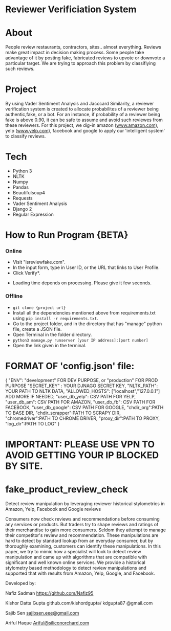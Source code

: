 # Reviewer Verificiation System 

# About 
People review restaurants, contractors, sites.. almost everything. Reviews make great impact in decision making process. Some people take advantage of it by posting fake, fabricated reviews to upvote or downvote a particular target. We are trying to approach this problem by classifiying such reviews.
# Project 
By using Vader Sentiment Analysis and Jacccard Similarity, a reviewer verification system is created to allocate probabilites of a reviewer being authentic,fake, or a bot. For an instance, if probability of a reviewer being fake is above 0.90, it can be safe to assume and avoid such reviewes from these reviewers. For this project, we dig-in amazon (www.amazon.com), yelp (www.yelp.com), facebook and google to apply our 'intelligent system' to classify reviews.
# Tech 
+ Python 3 
+ NLTK 
+ Numpy 
+ Pandas 
+ Beautifulsoup4 
+ Requests 
+ Vader Sentiment Analysis 
+ Django 2
+ Regular Expression 
# How to Run Program {BETA}
### Online ###
- Visit "isreviewfake.com".
- In the input form, type in User ID, or the URL that links to User Profile.
- Click Verify*.
* Loading time depends on processing. Please give it few seconds.
### Offline ###
- `git clone {project url}`
- Install all the dependencies mentioned above from requirements.txt using `pip install -r requirements.txt`.
- Go to the project folder, and in the directory that has "manage" python file, create a JSON file.
- Open Terminal in the folder directory. 
- `python3 manage.py runserver [your IP address]:[port number]`
- Open the link given in the terminal.
# FORMAT OF 'config.json' file:
{
  "ENV": "development" FOR DEV PURPOSE, or "production" FOR PROD PURPOSE
  "SECRET_KEY" : YOUR DJNAGO SECRET KEY,
  "NLTK_PATH": YOUR PATH TO NLTK DATA,
  "ALLOWED_HOSTS": ["localhost","127.0.0.1"] ADD MORE IF NEEDED,
  "user_db_yelp": CSV PATH FOR YELP,
  "user_db_am": CSV PATH FOR AMAZON,
  "user_db_fb": CSV PATH FOR FACEBOOK,
  "user_db_google": CSV PATH FOR GOOGLE,
  "chdir_org":PATH TO BASE DIR,
  "chdir_scrapper":PATH TO SCRAPY DIR,
  "chromedriver":PATH TO CHROME DRIVER,
  "proxy_dir":PATH TO PROXY,
  "log_dir":PATH TO LOG"
}

# IMPORTANT: PLEASE USE VPN TO AVOID GETTING YOUR IP BLOCKED BY SITE.
# fake_product_review_check
Detect review manipulation by leveraging reviewer historical stylometrics in Amazon, Yelp, Facebook and Google reviews

Consumers now check reviews and recommendations before consuming any services or products. But traders try to shape reviews and ratings of their merchandise to gain more consumers. Seldom they attempt to manage their competitor's review and recommendation.  These manipulations are hard to detect by standard lookup from an everyday consumer, but by thoroughly examining, customers can identify these manipulations. In this paper, we try to mimic how a specialist will look to detect review manipulation and came up with algorithms that are compatible with significant and well known online services. We provide a historical stylometry based methodology to detect review manipulations and supported that with results from Amazon, Yelp, Google, and Facebook.

Developed by:

Nafiz Sadman https://github.com/Nafiz95

Kishor Datta Gupta github.com/kishordgupta/  kdgupta87 @gmail.com

Sajib Sen sajibsen.eee@gmail.com 

Ariful Haque Ariful@siliconorchard.com
